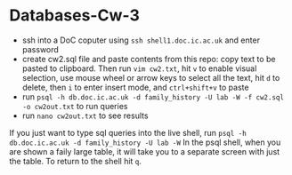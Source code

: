 # Databases-Cw-3

- ssh into a DoC coputer using `ssh shell1.doc.ic.ac.uk` and enter password
- create cw2.sql file and paste contents from this repo: copy text to be pasted to clipboard. Then run `vim cw2.txt`, hit `v` to enable visual selection, use mouse wheel or arrow keys to select all the text, hit `d` to delete, then `i` to enter insert mode, and `ctrl+shift+v` to paste
- run `psql -h db.doc.ic.ac.uk -d family_history -U lab -W -f cw2.sql -o cw2out.txt` to run queries
- run `nano cw2out.txt` to see results

If you just want to type sql queries into the live shell, run `psql -h db.doc.ic.ac.uk -d family_history -U lab -W`
In the psql shell, when you are shown a faily large table, it will take you to a separate screen with just the table. To return to the shell hit `q`.
